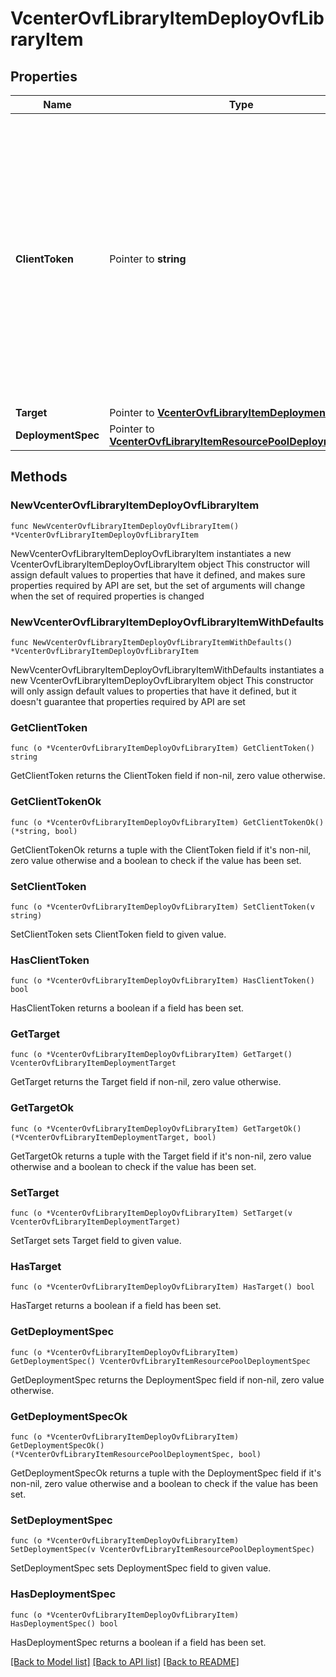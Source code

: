 # VcenterOvfLibraryItemDeployOvfLibraryItem

## Properties

Name | Type | Description | Notes
------------ | ------------- | ------------- | -------------
**ClientToken** | Pointer to **string** | Client-generated token used to retry a request if the client fails to get a response from the server. If the original request succeeded, the result of that request will be returned, otherwise the operation will be retried. | [optional] 
**Target** | Pointer to [**VcenterOvfLibraryItemDeploymentTarget**](VcenterOvfLibraryItemDeploymentTarget.md) |  | [optional] 
**DeploymentSpec** | Pointer to [**VcenterOvfLibraryItemResourcePoolDeploymentSpec**](VcenterOvfLibraryItemResourcePoolDeploymentSpec.md) |  | [optional] 

## Methods

### NewVcenterOvfLibraryItemDeployOvfLibraryItem

`func NewVcenterOvfLibraryItemDeployOvfLibraryItem() *VcenterOvfLibraryItemDeployOvfLibraryItem`

NewVcenterOvfLibraryItemDeployOvfLibraryItem instantiates a new VcenterOvfLibraryItemDeployOvfLibraryItem object
This constructor will assign default values to properties that have it defined,
and makes sure properties required by API are set, but the set of arguments
will change when the set of required properties is changed

### NewVcenterOvfLibraryItemDeployOvfLibraryItemWithDefaults

`func NewVcenterOvfLibraryItemDeployOvfLibraryItemWithDefaults() *VcenterOvfLibraryItemDeployOvfLibraryItem`

NewVcenterOvfLibraryItemDeployOvfLibraryItemWithDefaults instantiates a new VcenterOvfLibraryItemDeployOvfLibraryItem object
This constructor will only assign default values to properties that have it defined,
but it doesn't guarantee that properties required by API are set

### GetClientToken

`func (o *VcenterOvfLibraryItemDeployOvfLibraryItem) GetClientToken() string`

GetClientToken returns the ClientToken field if non-nil, zero value otherwise.

### GetClientTokenOk

`func (o *VcenterOvfLibraryItemDeployOvfLibraryItem) GetClientTokenOk() (*string, bool)`

GetClientTokenOk returns a tuple with the ClientToken field if it's non-nil, zero value otherwise
and a boolean to check if the value has been set.

### SetClientToken

`func (o *VcenterOvfLibraryItemDeployOvfLibraryItem) SetClientToken(v string)`

SetClientToken sets ClientToken field to given value.

### HasClientToken

`func (o *VcenterOvfLibraryItemDeployOvfLibraryItem) HasClientToken() bool`

HasClientToken returns a boolean if a field has been set.

### GetTarget

`func (o *VcenterOvfLibraryItemDeployOvfLibraryItem) GetTarget() VcenterOvfLibraryItemDeploymentTarget`

GetTarget returns the Target field if non-nil, zero value otherwise.

### GetTargetOk

`func (o *VcenterOvfLibraryItemDeployOvfLibraryItem) GetTargetOk() (*VcenterOvfLibraryItemDeploymentTarget, bool)`

GetTargetOk returns a tuple with the Target field if it's non-nil, zero value otherwise
and a boolean to check if the value has been set.

### SetTarget

`func (o *VcenterOvfLibraryItemDeployOvfLibraryItem) SetTarget(v VcenterOvfLibraryItemDeploymentTarget)`

SetTarget sets Target field to given value.

### HasTarget

`func (o *VcenterOvfLibraryItemDeployOvfLibraryItem) HasTarget() bool`

HasTarget returns a boolean if a field has been set.

### GetDeploymentSpec

`func (o *VcenterOvfLibraryItemDeployOvfLibraryItem) GetDeploymentSpec() VcenterOvfLibraryItemResourcePoolDeploymentSpec`

GetDeploymentSpec returns the DeploymentSpec field if non-nil, zero value otherwise.

### GetDeploymentSpecOk

`func (o *VcenterOvfLibraryItemDeployOvfLibraryItem) GetDeploymentSpecOk() (*VcenterOvfLibraryItemResourcePoolDeploymentSpec, bool)`

GetDeploymentSpecOk returns a tuple with the DeploymentSpec field if it's non-nil, zero value otherwise
and a boolean to check if the value has been set.

### SetDeploymentSpec

`func (o *VcenterOvfLibraryItemDeployOvfLibraryItem) SetDeploymentSpec(v VcenterOvfLibraryItemResourcePoolDeploymentSpec)`

SetDeploymentSpec sets DeploymentSpec field to given value.

### HasDeploymentSpec

`func (o *VcenterOvfLibraryItemDeployOvfLibraryItem) HasDeploymentSpec() bool`

HasDeploymentSpec returns a boolean if a field has been set.


[[Back to Model list]](../README.md#documentation-for-models) [[Back to API list]](../README.md#documentation-for-api-endpoints) [[Back to README]](../README.md)


